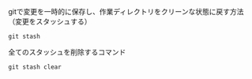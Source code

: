 gitで変更を一時的に保存し、作業ディレクトリをクリーンな状態に戻す方法（変更をスタッシュする）

```git stash```

全てのスタッシュを削除するコマンド

```git stash clear```
